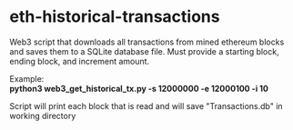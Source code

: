 # eth-historical-transactions
Web3 script that downloads all transactions from mined ethereum blocks and saves them to a SQLite database file.  Must provide a starting block, ending block, and increment amount.

Example:<br/>
**python3 web3_get_historical_tx.py -s 12000000 -e 12000100 -i 10**

Script will print each block that is read and will save "Transactions.db" in working directory


